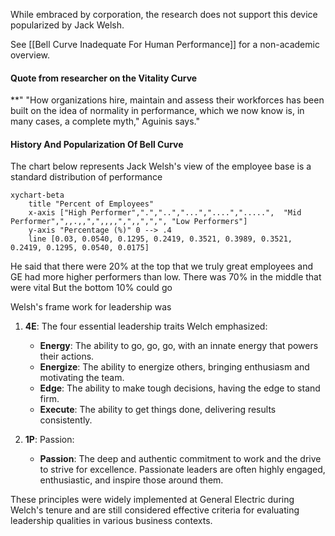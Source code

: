 While embraced by corporation, the research does not support this device popularized by Jack Welsh.

See [[Bell Curve Inadequate For Human Performance]] for a non-academic overview.

#### Quote from researcher on the Vitality Curve

**" "How organizations hire, maintain and assess their workforces has been built on the idea of normality in performance, which we now know is, in many cases, a complete myth," Aguinis says."

#### History And Popularization Of Bell Curve

The chart below represents Jack Welsh's view of the employee base is a standard distribution of performance

```mermaid
xychart-beta
    title "Percent of Employees"
    x-axis ["High Performer",".","..","...","....",".....",  "Mid Performer",",,.,,",",,,,",",,",",", "Low Performers"]
    y-axis "Percentage (%)" 0 --> .4
    line [0.03, 0.0540, 0.1295, 0.2419, 0.3521, 0.3989, 0.3521, 0.2419, 0.1295, 0.0540, 0.0175]

```

He said that there were 20% at the top that we truly great employees and GE had more higher performers than low.
There was 70% in the middle that were vital
But the bottom 10% could go

Welsh's frame work for leadership was

1. **4E**: The four essential leadership traits Welch emphasized:
   - **Energy**: The ability to go, go, go, with an innate energy that powers their actions.
   - **Energize**: The ability to energize others, bringing enthusiasm and motivating the team.
   - **Edge**: The ability to make tough decisions, having the edge to stand firm.
   - **Execute**: The ability to get things done, delivering results consistently.

2. **1P**: Passion:
   - **Passion**: The deep and authentic commitment to work and the drive to strive for excellence. Passionate leaders are often highly engaged, enthusiastic, and inspire those around them.

These principles were widely implemented at General Electric during Welch's tenure and are still considered effective criteria for evaluating leadership qualities in various business contexts.
